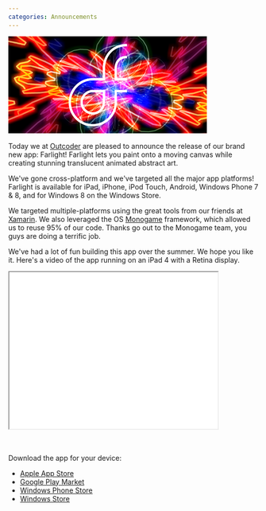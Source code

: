 ```yaml
---
categories: Announcements
---
```


![Farlight Logo](/assets/images/FarlightLogo.png)

Today we at [Outcoder](http://outcoder.com/) are pleased to announce the release of our brand new app: Farlight! Farlight lets you paint onto a moving canvas while creating stunning translucent animated abstract art.

We've gone cross-platform and we've targeted all the major app platforms! Farlight is available for iPad, iPhone, iPod Touch, Android, Windows Phone 7 & 8, and for Windows 8 on the Windows Store.

We targeted multiple-platforms using the great tools from our friends at [Xamarin](http://xamarin.com/). We also leveraged the OS [Monogame](http://www.monogame.net/) framework, which allowed us to reuse 95% of our code. Thanks go out to the Monogame team, you guys are doing a terrific job.

We've had a lot of fun building this app over the summer. We hope you like it. Here's a video of the app running on an iPad 4 with a Retina display.

<p><iframe src="//www.youtube.com/embed/XxWDAshiptw" width="420" height="315"></iframe></p>
<p>&nbsp;</p>
<p>Download the app for your device:</p>
<ul>
<li><a href="http://bit.ly/14lChOi">Apple App Store</a></li>
<li><a href="http://bit.ly/1f4hgsI">Google Play Market</a></li>
<li><a href="http://bit.ly/16PKTPk">Windows Phone Store</a></li>
<li><a href="http://bit.ly/175gWHf">Windows Store</a></li>
</ul>